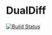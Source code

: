 # DualDiff

[![Build Status](https://github.com/PabRod/DualDiff.jl/actions/workflows/CI.yml/badge.svg?branch=main)](https://github.com/PabRod/DualDiff.jl/actions/workflows/CI.yml?query=branch%3Amain)
